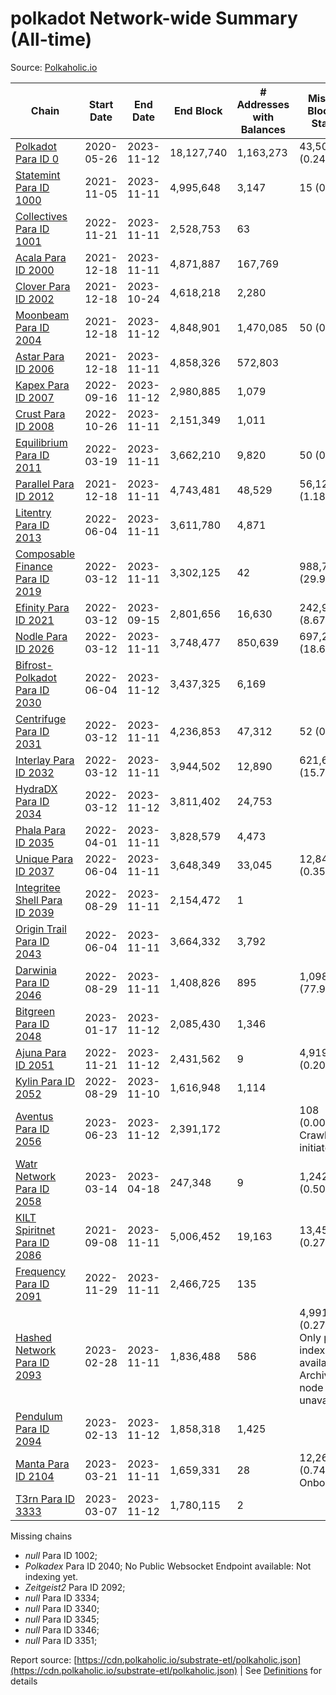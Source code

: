 # polkadot Network-wide Summary (All-time)

Source: [Polkaholic.io](https://polkaholic.io)


| Chain            | Start Date | End Date | End Block | # Addresses with Balances | Missing Blocks / Status |
| ---------------- | ---------- | ---------| --------- | ------------------------- | ----------------------- |
| [Polkadot Para ID 0](/polkadot/0-polkadot) | 2020-05-26 | 2023-11-12 | 18,127,740 |  1,163,273 | 43,507 (0.24%)  |
| [Statemint Para ID 1000](/polkadot/1000-statemint) | 2021-11-05 | 2023-11-11 | 4,995,648 |  3,147 | 15 (0.00%)  |
| [Collectives Para ID 1001](/polkadot/1001-collectives) | 2022-11-21 | 2023-11-11 | 2,528,753 |  63 |    |
| [Acala Para ID 2000](/polkadot/2000-acala) | 2021-12-18 | 2023-11-11 | 4,871,887 |  167,769 |    |
| [Clover Para ID 2002](/polkadot/2002-clover) | 2021-12-18 | 2023-10-24 | 4,618,218 |  2,280 |    |
| [Moonbeam Para ID 2004](/polkadot/2004-moonbeam) | 2021-12-18 | 2023-11-12 | 4,848,901 |  1,470,085 | 50 (0.00%)  |
| [Astar Para ID 2006](/polkadot/2006-astar) | 2021-12-18 | 2023-11-11 | 4,858,326 |  572,803 |    |
| [Kapex Para ID 2007](/polkadot/2007-kapex) | 2022-09-16 | 2023-11-12 | 2,980,885 |  1,079 |    |
| [Crust Para ID 2008](/polkadot/2008-crust) | 2022-10-26 | 2023-11-11 | 2,151,349 |  1,011 |    |
| [Equilibrium Para ID 2011](/polkadot/2011-equilibrium) | 2022-03-19 | 2023-11-11 | 3,662,210 |  9,820 | 50 (0.00%)  |
| [Parallel Para ID 2012](/polkadot/2012-parallel) | 2021-12-18 | 2023-11-11 | 4,743,481 |  48,529 | 56,124 (1.18%)  |
| [Litentry Para ID 2013](/polkadot/2013-litentry) | 2022-06-04 | 2023-11-11 | 3,611,780 |  4,871 |    |
| [Composable Finance Para ID 2019](/polkadot/2019-composable) | 2022-03-12 | 2023-11-11 | 3,302,125 |  42 | 988,736 (29.94%)  |
| [Efinity Para ID 2021](/polkadot/2021-efinity) | 2022-03-12 | 2023-09-15 | 2,801,656 |  16,630 | 242,949 (8.67%)  |
| [Nodle Para ID 2026](/polkadot/2026-nodle) | 2022-03-12 | 2023-11-11 | 3,748,477 |  850,639 | 697,249 (18.60%)  |
| [Bifrost-Polkadot Para ID 2030](/polkadot/2030-bifrost-dot) | 2022-06-04 | 2023-11-12 | 3,437,325 |  6,169 |    |
| [Centrifuge Para ID 2031](/polkadot/2031-centrifuge) | 2022-03-12 | 2023-11-11 | 4,236,853 |  47,312 | 52 (0.00%)  |
| [Interlay Para ID 2032](/polkadot/2032-interlay) | 2022-03-12 | 2023-11-11 | 3,944,502 |  12,890 | 621,626 (15.76%)  |
| [HydraDX Para ID 2034](/polkadot/2034-hydradx) | 2022-03-12 | 2023-11-12 | 3,811,402 |  24,753 |    |
| [Phala Para ID 2035](/polkadot/2035-phala) | 2022-04-01 | 2023-11-11 | 3,828,579 |  4,473 |    |
| [Unique Para ID 2037](/polkadot/2037-unique) | 2022-06-04 | 2023-11-11 | 3,648,349 |  33,045 | 12,847 (0.35%)  |
| [Integritee Shell Para ID 2039](/polkadot/2039-integritee-shell) | 2022-08-29 | 2023-11-11 | 2,154,472 |  1 |    |
| [Origin Trail Para ID 2043](/polkadot/2043-origintrail) | 2022-06-04 | 2023-11-11 | 3,664,332 |  3,792 |    |
| [Darwinia Para ID 2046](/polkadot/2046-darwinia) | 2022-08-29 | 2023-11-11 | 1,408,826 |  895 | 1,098,047 (77.94%)  |
| [Bitgreen Para ID 2048](/polkadot/2048-bitgreen) | 2023-01-17 | 2023-11-12 | 2,085,430 |  1,346 |    |
| [Ajuna Para ID 2051](/polkadot/2051-ajuna) | 2022-11-21 | 2023-11-12 | 2,431,562 |  9 | 4,919 (0.20%)  |
| [Kylin Para ID 2052](/polkadot/2052-kylin) | 2022-08-29 | 2023-11-10 | 1,616,948 |  1,114 |    |
| [Aventus Para ID 2056](/polkadot/2056-aventus) | 2023-06-23 | 2023-11-12 | 2,391,172 |   | 108 (0.00%) Crawling initiated |
| [Watr Network Para ID 2058](/polkadot/2058-watr) | 2023-03-14 | 2023-04-18 | 247,348 |  9 | 1,242 (0.50%)  |
| [KILT Spiritnet Para ID 2086](/polkadot/2086-kilt) | 2021-09-08 | 2023-11-11 | 5,006,452 |  19,163 | 13,454 (0.27%)  |
| [Frequency Para ID 2091](/polkadot/2091-frequency) | 2022-11-29 | 2023-11-11 | 2,466,725 |  135 |    |
| [Hashed Network Para ID 2093](/polkadot/2093-hashed) | 2023-02-28 | 2023-11-11 | 1,836,488 |  586 | 4,991 (0.27%) Only partial index available: Archive node unavailable |
| [Pendulum Para ID 2094](/polkadot/2094-pendulum) | 2023-02-13 | 2023-11-12 | 1,858,318 |  1,425 |    |
| [Manta Para ID 2104](/polkadot/2104-manta) | 2023-03-21 | 2023-11-11 | 1,659,331 |  28 | 12,262 (0.74%) Onboarding |
| [T3rn Para ID 3333](/polkadot/3333-t3rn) | 2023-03-07 | 2023-11-12 | 1,780,115 |  2 |    |

Missing chains


* *null* Para ID 1002; 
* *Polkadex* Para ID 2040; No Public Websocket Endpoint available: Not indexing yet.
* *Zeitgeist2* Para ID 2092; 
* *null* Para ID 3334; 
* *null* Para ID 3340; 
* *null* Para ID 3345; 
* *null* Para ID 3346; 
* *null* Para ID 3351; 

Report source: [https://cdn.polkaholic.io/substrate-etl/polkaholic.json](https://cdn.polkaholic.io/substrate-etl/polkaholic.json) | See [Definitions](/DEFINITIONS.md) for details
